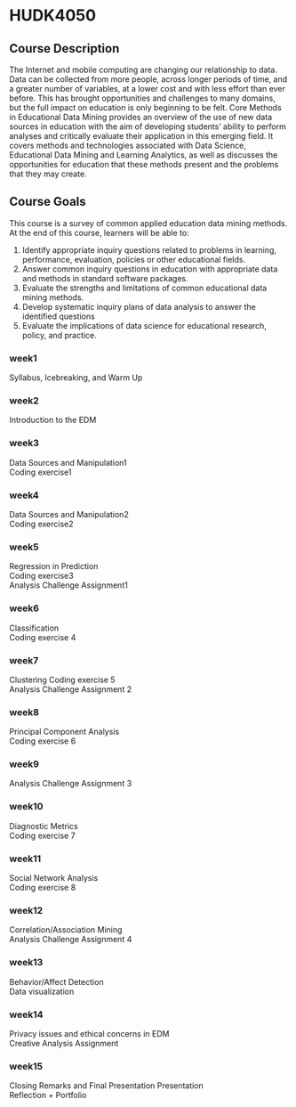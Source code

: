 # HUDK4050
## Course Description
The Internet and mobile computing are changing our relationship to data. Data can be collected from more people, across longer periods of time, and a greater number of variables, at a lower cost and with less effort than ever before. This has brought opportunities and challenges to many domains, but the full impact on education is only beginning to be felt. Core Methods in Educational Data Mining provides an overview of the use of new data sources in education with the aim of developing students’ ability to perform analyses and critically evaluate their application in this emerging field. It covers methods and technologies associated with Data Science, Educational Data Mining and Learning Analytics, as well as discusses the opportunities for education that these methods present and the problems that they may create.
## Course Goals
This course is a survey of common applied education data mining methods. At the end of this course, 
learners will be able to:
1. Identify appropriate inquiry questions related to problems in learning, performance, evaluation, policies 
or other educational fields.
2. Answer common inquiry questions in education with appropriate data and methods in standard 
software packages.
3. Evaluate the strengths and limitations of common educational data mining methods.
4. Develop systematic inquiry plans of data analysis to answer the identified questions
5. Evaluate the implications of data science for educational research, policy, and practice.

### week1
Syllabus, Icebreaking, and Warm Up
### week2
Introduction to the EDM 
### week3
Data Sources and Manipulation1  
Coding exercise1
### week4 
Data Sources and Manipulation2  
Coding exercise2
### week5 
Regression in Prediction  
Coding exercise3  
Analysis Challenge Assignment1
### week6
Classification  
Coding exercise 4
### week7 
Clustering 
Coding exercise 5  
Analysis Challenge Assignment 2
### week8 
Principal Component Analysis  
Coding exercise 6
### week9 
Analysis Challenge Assignment 3
### week10 
Diagnostic Metrics  
Coding exercise 7
### week11 
Social Network Analysis  
Coding exercise 8
### week12 
Correlation/Association Mining  
Analysis Challenge Assignment 4
### week13 
Behavior/Affect Detection  
Data visualization
### week14 
Privacy issues and ethical concerns in EDM  
Creative Analysis Assignment
### week15 
Closing Remarks and Final Presentation Presentation  
Reflection + Portfolio
